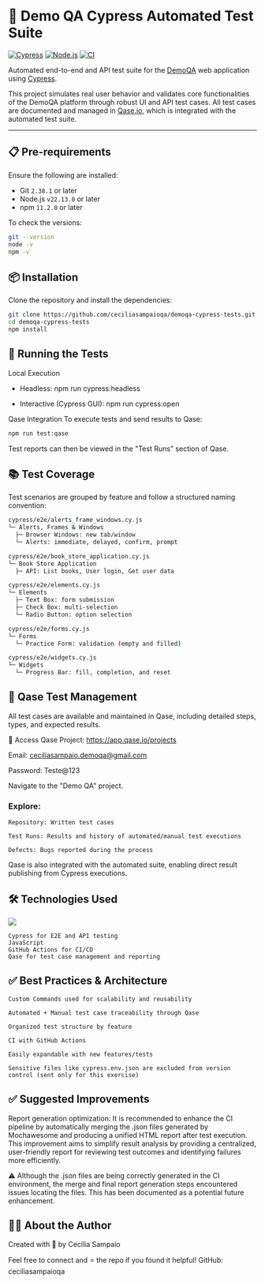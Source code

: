 # 🧪 Demo QA Cypress Automated Test Suite

[![Cypress](https://img.shields.io/badge/tested%20with-Cypress-3e873c.svg)](https://www.cypress.io/)
[![Node.js](https://img.shields.io/badge/Node.js-22.13.0-brightgreen)](https://nodejs.org/)
[![CI](https://github.com/ceciliasampaioqa/demoqa/actions/workflows/ci.yml/badge.svg)](https://github.com/ceciliasampaioqa/demoqa/actions)

Automated end-to-end and API test suite for the [DemoQA](https://demoqa.com/) web application using [Cypress](https://www.cypress.io/).

This project simulates real user behavior and validates core functionalities of the DemoQA platform through robust UI and API test cases. All test cases are documented and managed in [Qase.io](https://app.qase.io/projects), which is integrated with the automated test suite.

---

## 📋 Pre-requirements

Ensure the following are installed:

- Git `2.38.1` or later
- Node.js `v22.13.0` or later
- npm `11.2.0` or later

To check the versions:

```bash
git --version
node -v
npm -v
```

## 📦 Installation

Clone the repository and install the dependencies:

```bash
git clone https://github.com/ceciliasampaioqa/demoqa-cypress-tests.git
cd demoqa-cypress-tests
npm install
```

## 🚀 Running the Tests

Local Execution

- Headless: npm run cypress:headless

- Interactive (Cypress GUI): npm run cypress:open

Qase Integration
To execute tests and send results to Qase:

```bash
npm run test:qase
```

Test reports can then be viewed in the "Test Runs" section of Qase.

## 📚 Test Coverage

Test scenarios are grouped by feature and follow a structured naming convention:

```bash
cypress/e2e/alerts_frame_windows.cy.js
└─ Alerts, Frames & Windows
  ├─ Browser Windows: new tab/window
  └─ Alerts: immediate, delayed, confirm, prompt

cypress/e2e/book_store_application.cy.js
└─ Book Store Application
  ├─ API: List books, User login, Get user data

cypress/e2e/elements.cy.js
└─ Elements
  ├─ Text Box: form submission
  ├─ Check Box: multi-selection
  └─ Radio Button: option selection

cypress/e2e/forms.cy.js
└─ Forms
  └─ Practice Form: validation (empty and filled)

cypress/e2e/widgets.cy.js
└─ Widgets
  └─ Progress Bar: fill, completion, and reset
```

## 🧪 Qase Test Management

All test cases are available and maintained in Qase, including detailed steps, types, and expected results.

🔗 Access Qase Project: https://app.qase.io/projects

Email: ceciliasampaio.demoqa@gmail.com

Password: Teste@123

Navigate to the "Demo QA" project.

### Explore:

```
Repository: Written test cases

Test Runs: Results and history of automated/manual test executions

Defects: Bugs reported during the process
```

Qase is also integrated with the automated suite, enabling direct result publishing from Cypress executions.

## 🛠️ Technologies Used

<a href="https://go-skill-icons.vercel.app/"> <img src="https://go-skill-icons.vercel.app/api/icons?i=cypress,javascript,nodejs,git,postman,html,css" /> </a>

```
Cypress for E2E and API testing
JavaScript
GitHub Actions for CI/CD
Qase for test case management and reporting
```

## ✅ Best Practices & Architecture

```
Custom Commands used for scalability and reusability

Automated + Manual test case traceability through Qase

Organized test structure by feature

CI with GitHub Actions

Easily expandable with new features/tests

Sensitive files like cypress.env.json are excluded from version control (sent only for this exercise)
```

## ✅ Suggested Improvements

Report generation optimization: It is recommended to enhance the CI pipeline by automatically merging the .json files generated by Mochawesome and producing a unified HTML report after test execution.
This improvement aims to simplify result analysis by providing a centralized, user-friendly report for reviewing test outcomes and identifying failures more efficiently.

⚠️ Although the .json files are being correctly generated in the CI environment, the merge and final report generation steps encountered issues locating the files. This has been documented as a potential future enhancement.

## 🙋‍♀️ About the Author

Created with 💜 by Cecília Sampaio

Feel free to connect and ⭐ the repo if you found it helpful!
GitHub: ceciliasampaioqa

